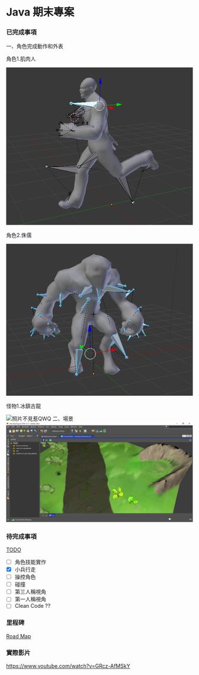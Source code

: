 # Java 期末專案

### 已完成事項
一、角色完成動作和外表

角色1.肌肉人

![照片不見惹QWQ](https://github.com/Isekai-Seikatsu/1062-java-G16/blob/master/resourse/screen%20shots/擷取.PNG "馮駿林")

角色2.侏儒

![照片不見惹QWQ](https://github.com/Isekai-Seikatsu/1062-java-G16/blob/master/resourse/screen%20shots/dwarw.PNG "馮駿林")

怪物1.冰鎮古龍

![照片不見惹QWQ](./resourse/screen%20shots/333.PNG "QWQ")
二、場景
![照片不見惹QWQ](https://github.com/Isekai-Seikatsu/1062-java-G16/blob/master/resourse/screen%20shots/%E5%A0%B4%E6%99%AF.png "QWQ")
### 待完成事項
[TODO](https://github.com/Isekai-Seikatsu/1062-java-G16/issues?q=is%3Aissue+is%3Aopen+label%3ATODO "幹你看三小")

- [ ] 角色技能實作
- [x] 小兵行走
- [ ] 操控角色
- [ ] 碰撞
- [ ] 第三人稱視角
- [ ] 第一人稱視角
- [ ] Clean Code ??

### 里程碑
[Road Map](https://github.com/Isekai-Seikatsu/1062-java-G16/wiki "QWQ")

### 實際影片
https://www.youtube.com/watch?v=GRcz-AfMSkY
